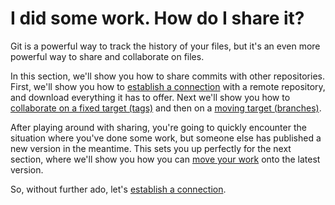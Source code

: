 # I did some work.  How do I share it?

Git is a powerful way to track the history of your files, but it's an even more powerful way to share and collaborate on files.

In this section, we'll show you how to share commits with other repositories.  First, we'll show you how to [establish a connection](remotes/remotes.md) with a remote repository, and download everything it has to offer.  Next we'll show you how to [collaborate on a fixed target (tags)](tags/tags.md) and then on a [moving target (branches)](branches/branches.md).

After playing around with sharing, you're going to quickly encounter the situation where you've done some work, but someone else has published a new version in the meantime.  This sets you up perfectly for the next section, where we'll show you how you can [move your work](../time-travel/time-travel.md) onto the latest version.

So, without further ado, let's [establish a connection](remotes/remotes.md).
